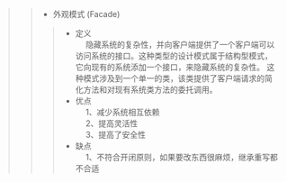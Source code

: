
>> * 外观模式 (Facade)   
>>> - 定义   
&emsp; 隐藏系统的复杂性，并向客户端提供了一个客户端可以访问系统的接口。这种类型的设计模式属于结构型模式，它向现有的系统添加一个接口，来隐藏系统的复杂性。
这种模式涉及到一个单一的类，该类提供了客户端请求的简化方法和对现有系统类方法的委托调用。
>>> - 优点   
&emsp; 1、减少系统相互依赖    
&emsp; 2、提高灵活性    
&emsp; 3、提高了安全性    
>>> - 缺点    
&emsp; 1、不符合开闭原则，如果要改东西很麻烦，继承重写都不合适    
